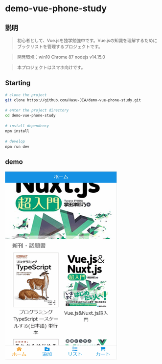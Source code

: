 # demo-vue-phone-study
## 説明

> 初心者として、Vue.jsを独学勉強中です。Vue.jsの知識を理解するためにブックリストを管理するプロジェクトです。

> 開発環境：win10 Chrome 87 nodejs v14.15.0

> 本プロジェクトはスマホ向けです。

## Starting
```bash
# clone the project
git clone https://github.com/Hasu-JIA/demo-vue-phone-study.git

# enter the project directory
cd demo-vue-phone-study

# install dependency
npm install

# develop
npm run dev
```
## demo
<img src="https://github.com/Hasu-JIA/demo-vue-phone-study/blob/master/src/assets/list.gif?raw=true" width="365" height="619"/>
